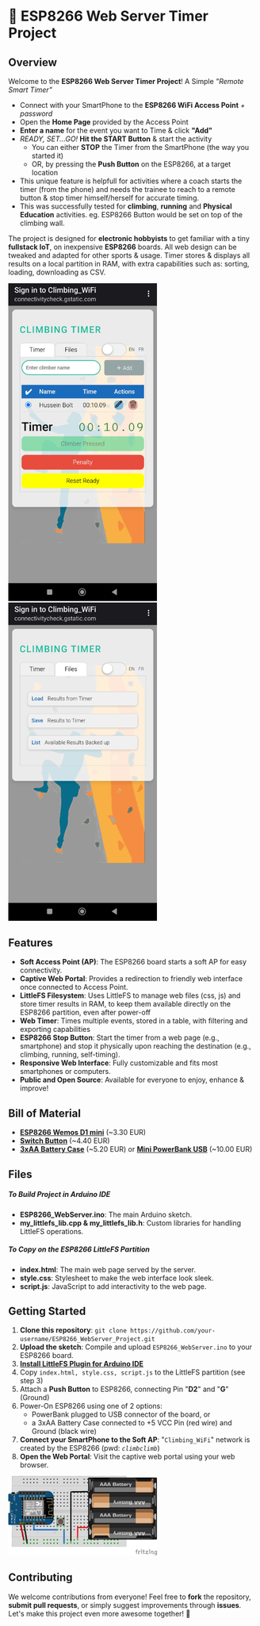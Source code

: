 # 🚀 ESP8266 Web Server Timer Project

## Overview

Welcome to the **ESP8266 Web Server Timer Project**! A Simple *"Remote Smart Timer"*
- Connect with your SmartPhone to the **ESP8266 WiFi Access Point** *+ password*
- Open the **Home Page** provided by the Access Point
- **Enter a name** for the event you want to Time & click **"Add"**
- *READY, SET...GO!* **Hit the START Button** & start the activity
  - You can either **STOP** the Timer from the SmartPhone (the way you started it)
  - OR, by pressing the **Push Button** on the ESP8266, at a target location
- This unique feature is helpfull for activities where a coach starts the timer (from the phone) and needs the trainee to reach to a remote button & stop timer himself/herself for accurate timing.
- This was successfully tested for **climbing**, **running** and **Physical Education** activities. eg. ESP8266 Button would be set on top of the climbing wall.

The project is designed for **electronic hobbyists** to get familiar with a tiny **fullstack IoT**, on inexpensive **ESP8266** boards. All web design can be tweaked and adapted for other sports & usage. Timer stores & displays all results on a local partition in RAM, with extra capabilities such as: sorting, loading, downloading as CSV. 

<a href="images/screenshot02.jpg">
  <img src="images/screenshot02.jpg" width="300" alt="ESP8266 Web Timer interface 2">
</a>
<a href="images/screenshot01.jpg">
  <img src="images/screenshot01.jpg" width="300" alt="ESP8266 Web Timer interface 1">
</a>

## Features

- **Soft Access Point (AP)**: The ESP8266 board starts a soft AP for easy connectivity.
- **Captive Web Portal**: Provides a redirection to friendly web interface once connected to Access Point.
- **LittleFS Filesystem**: Uses LittleFS to manage web files (css, js) and store timer results in RAM, to keep them available directly on the ESP8266 partition, even after power-off
- **Web Timer**: Times multiple events, stored in a table, with filtering and exporting capabilities
- **ESP8266 Stop Button**: Start the timer from a web page (e.g., smartphone) and stop it physically upon reaching the destination (e.g., climbing, running, self-timing).
- **Responsive Web Interface**: Fully customizable and fits most smartphones or computers.
- **Public and Open Source**: Available for everyone to enjoy, enhance & improve!

## Bill of Material
- [**ESP8266 Wemos D1 mini**](https://www.amazon.fr/BaYuYPOO-ESP8266-ESP-12F-d%C3%A9veloppement-NodeMCU/dp/B0D1FL7JS9/ref=sr_1_12?crid=37ONHSL5I5QAM&dib=eyJ2IjoiMSJ9.kQiyqgx_l5obGorvCmk2aL808-TIIAN0Wl37mXoDtUj1t0j9Is5GSHW1VY2eo7id3Rz6MbSrj4IHiDFIEKZHAwrbxtashMn26vO7S14HaeboPj0n19_fRIDo7qDHioDHOdufPyOBSAqrT4OMgBjDgPkmarOGoxykiTI9rqgILr62h2xylOc9KefDX2ypsndcOWNgF9mfQlrew7Qi4aDg2_xWhnBMFNHm30WZLlN0f2h8sz7lkDK0Falxb17n_pKiPI0nVdW4O8FU-yw7hQJ2saYj0YX7pTrTzVNsTw_6BpM.CsMgy9m8IOdjFn2NFxfbJRuoGloosK-2JhCW92AZETs&dib_tag=se&keywords=wemos+d1+mini+esp8266&qid=1731795405&sprefix=wemos+d1+mini+esp%2Caps%2C172&sr=8-12) (~3.30 EUR)
- [**Switch Button**](https://www.amazon.fr/Bouton-Poussoir-Interrupteur-interrupteurs-bouton-poussoir-%C3%A9lectrique/dp/B09XWP7WY8/ref=sr_1_4_sspa?__mk_fr_FR=%C3%85M%C3%85%C5%BD%C3%95%C3%91&crid=3R86HIP4ZRI0U&dib=eyJ2IjoiMSJ9._OicD_9eCm9zR-m91D0eMv5CE_b2iSG-cVbOhcpoyV1sBsu_vrs4WWZRBDEutrzUB09plYjnk-OSMhw71vjnNOX5VsPUgVOi9gy0wy6dRU2n9F2QPh66JG0ATgkkE4C_3AnnSz6kOKHZNtLQA7ScSvhCoEiexgdpJbYiZGXlIiFjrNoX2Y-yqF3O7FFD9iRBBE4mbgVdlxiryq4FB-STcGb-IN8KkZ5P_S6ArBYJqVtLx58ydbrswGhHDK8Uk-scMXEebdGim5KAN-FCGpXC9SPG08oN6Bu96EQnkILGkcc.kP94sXr9X3jHxDxgeKkeTKBvcz1crc3bS7bQe1gMVag&dib_tag=se&keywords=arduino%2Bpush%2Bbutton&qid=1731795847&sprefix=arduino%2Bpush%2Bbutton%2Caps%2C111&sr=8-4-spons&sp_csd=d2lkZ2V0TmFtZT1zcF9hdGY&th=1) (~4.40 EUR)
- [**3xAA Battery Case**](https://www.amazon.fr/%C3%A9tui-rangement-piles-ferm%C3%A9-interrupteur/dp/B08GWX3Y8K/ref=sr_1_15?__mk_fr_FR=%C3%85M%C3%85%C5%BD%C3%95%C3%91&crid=2UZF61EWUXL54&dib=eyJ2IjoiMSJ9.Ux8npnX_3vzoN7QFI60m3lryF3UudfMITG4WKo990Lp5mEg7iPUa8QqInhDNztJVz3hXCt7iNM013cI8_W9FNzm-HYtulQwJiLLgpbPkYxZ2-FC8_2hlqqORSO0r5u06J7Csce4mQIUI7Tp7OPpjgGVT9zHjJNQVQWb0Yi7WxC2kRBs7oRnvvSmNphDlNJrFNMgbSPSWSV-SIdblD9bCHNh9d7fNRZY9OevdJ9jeDflrRVEMOnsQDUVGfMKd3T9GdOvCwqZvrd6PAnrXbdI98LiTshFV-XcgbjxQhroI5LA.iqLaWRQmlsXi-Av0pnojk7r85OP9hDKaFfRMgLZffQU&dib_tag=se&keywords=3x%2Baa%2Bsupport&qid=1731798860&sprefix=3x%2Baa%2Bsupport%2Caps%2C138&sr=8-15&th=1) (~5.20 EUR) or [**Mini PowerBank USB**](https://www.amazon.fr/gp/product/B082PM6TJR/ref=ewc_pr_img_1?smid=A9EHTJ24BA83Y&th=1) (~10.00 EUR)

## Files
##### To Build Project in Arduino IDE
- **ESP8266_WebServer.ino**: The main Arduino sketch.
- **my_littlefs_lib.cpp & my_littlefs_lib.h**: Custom libraries for handling LittleFS operations.
##### To Copy on the ESP8266 LittleFS Partition
- **index.html**: The main web page served by the server.
- **style.css**: Stylesheet to make the web interface look sleek.
- **script.js**: JavaScript to add interactivity to the web page.

## Getting Started

1. **Clone this repository**: `git clone https://github.com/your-username/ESP8266_WebServer_Project.git`
2. **Upload the sketch**: Compile and upload `ESP8266_WebServer.ino` to your ESP8266 board.
3. [**Install LittleFS Plugin for Arduino IDE**](https://www.amazon.fr/gp/product/B082PM6TJR/ref=ewc_pr_img_1?smid=A9EHTJ24BA83Y&th=1)
4. Copy ```index.html, style.css, script.js``` to the LittleFS partition (see step 3)
5. Attach a **Push Button** to ESP8266, connecting Pin "**D2**" and "**G**" (Ground)
6. Power-On ESP8266 using one of 2 options:
   - PowerBank plugged to USB connector of the board, or
   - a 3xAA Battery Case connected to +5 VCC Pin (red wire) and Ground (black wire)
8. **Connect your SmartPhone to the Soft AP**: "```Climbing_WiFi```" network is created by the ESP8266 (pwd: *```climbclimb```*)
9. **Open the Web Portal**: Visit the captive web portal using your web browser.

<a href="images/breadboard01.png">
  <img src="images/breadboard01.png" width="300" alt="ESP8266 Web Timer breadboard">
</a>

## Contributing

We welcome contributions from everyone! Feel free to **fork** the repository, **submit pull requests**, or simply suggest improvements through **issues**. Let's make this project even more awesome together! 🎉


